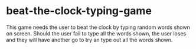 # beat-the-clock-typing-game
This game needs the user to beat the clock by typing random words shown on screen. Should the user fail to type all the words shown, the user loses and they will have another go to try an type out all the words shown.
